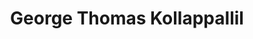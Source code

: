 ---
title: "George Thomas Kollappallil"
url: /kottamuri-ettumanoor/george-thomas-kollappallil/
shop: Allgemein
---